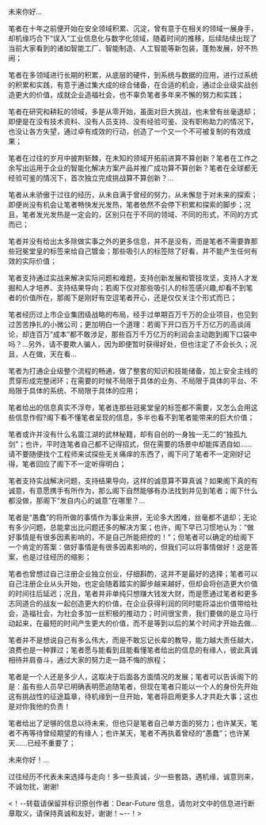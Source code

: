 未来你好...

笔者在十年之前便开始在安全领域积累、沉淀，曾有意于在相关的领域一展身手，却机缘巧合下“误入”工业信息化与数字化领域，随着时间的推移，后续陆续出现了当前大家看到的诸如智能工厂、智能制造、人工智能等新包装，蓬勃发展，好不热闹；

笔者在多领域进行长期的积累，从底层的硬件，到系统与数据的应用，进行过系统的积累和实践，有意于通过集大成的综合储备，在合适的机会，通过企业级实战创造更大的价值，成就企业造福社会，也不辜负笔者多年来不懈的努力和实践；

笔者在研究和耕耘的领域，多是从零开始，虽面对巨大挑战，也未曾有丝毫退却；即便是在没有技术资料、没有人员支持、没有经验可鉴、没有职称助力的情况下，也没让各方失望，通过卓有成效的行动，创造了一个又一个不可被复制的有效成果；

笔者在过往的岁月中披荆斩棘，在未知的领域开拓前进算不算创新？笔者在工作之余写出运用于企业的智能化解决方案产品并推广成功算不算创新？笔者在全球都无经验可鉴的情况下，首次独立完成挑战算不算创新？...

笔者从未骄傲于过往的经历，从未自满于曾经的努力，从未懈怠于对未来的探索；即便尚没有机会让笔者畅快发光发热，笔者依然不会停下积累和探索的脚步；况且，笔者发光发热是一定会的，区别只在于不同的领域、不同的形式，不同的方式而已；

笔者并没有给出太多除做实事之外的更多信息，并不是没有，而是笔者不需要靠那些冠冕堂皇的标签来给自己镀金；那些吸引人的标签除了好看，并不能产生任何有效的实际价值；

笔者支持通过实战来解决实际问题和难题，支持创新发展和管技攻坚，支持人才发掘和人才培养、支持结果导向；若阁下仅对那些吸引人的标签感兴趣,却看不到笔者的价值所在，那阁下是刚好有空逗笔者开心，还是仅仅关注个形式而已；

笔者经历过上市企业集团级战略的布局，经手过单期百万千万的企业项目，也见到过苦苦挣扎的小微公司；更加明白一个道理：若阁下开口百万千万亿万的高谈阔论，却连百万“成本”都不敢涉足，那些百万千万亿万的利润会主动跑到阁下口袋中吗？...另外，请不要欺人骗人，因为即便暂时获得好处，但也注定了不会长久；况且，人在做，天在看...

笔者为打通企业级整个流程的畅通，做了整套的知识和技能储备，加上安全主线的贯穿形成完整闭环；在需要的时候不局限于具体的业务、不局限于具体的平台、不局限于具体的系统、不局限于具体的应用；

笔者给出的信息真实不浮夸，笔者连那些冠冕堂皇的标签都不需要，又怎么会用这些信息作假?阁下看不懂笔者呈现的信息，多半也看不到笔者能带来的巨大价值；

笔者或许并没有什么名震江湖的武林秘籍，却有自创的一身独一无二的“独孤九剑”；也许，平时连笔者自己都不记得招式，但在需要的场景中却能挥洒自如......请不要随便找个工程师来试探些无关痛痒的东西了，阁下问了笔者不一定刚好记得，笔者回应了阁下不一定听得明白；

笔者支持实战解决问题，支持结果导向，这样的诚意算不算真诚？如果阁下真的有诚意，有意愿携手有所作为，那么阁下自然能够有办法找到并见到笔者；阁下什么都没做，那阁下“发自内心的诚意”在哪里？...

笔者是“愚蠢”的将所做的事情作为事业来拼，无论多大困难，丝毫都不退却；无论有多少问题，总能拿出比问题还多的解决方案；也许，阁下早已习惯地认为：“做好事情是有很多因素影响的，不是自己所能把控的！”；但笔者可以确定的给阁下一个肯定的答案：做好事情是有很多因素影响的，但我们可以将事情做好！这是答案，也是过往经历的缩影；

笔者也曾想过自己注册企业独立创业，仔细斟酌，这并不是最好的选择；笔者可以自己注册企业从头开始，也定会随着踏实的脚步越来越好，但却会将创造更大价值的时间往后延迟；况且，笔者并非单纯只想赚大钱发大财，而是愿通过笔者和更多志同道合的战友一起创造更大的价值，在企业获得利润的同时能将溢出价值带给社会，造福社会，为社会多加一丝积极的推动力；时间很宝贵，我们要做的是立马行动起来，在最短的时间产生更大的价值，而不是等到以后的某个时间才开始去做...

笔者并不是想说自己有多么伟大，而是不敢忘记长辈的教导，能力越大责任越大，浪费也是一种罪过；笔者愿与能看到且能看懂笔者给出的信息的有缘人，彼此真诚相待并肩奋斗，通过大家的努力走一路不悔的旅程；

笔者是一个人还是多少人，这取决于后面各方面情况的发展；笔者可以告诉阁下的是：虽有些人员早已明确表明愿追随笔者，但现在笔者只能以一个人的身份先开始这有挑战性的征途篇章，待机缘到一旦开始，笔者将启用更多人才共赴大事；这也是对你我他的负责！

笔者给出了足够的信息以待未来，但也只是笔者自己单方面的努力；也许某天，笔者不再等待曾经期望的有缘人；也许某天，笔者不再执着曾经的“愚蠢”；也许某天......已经不重要了；

未来你好！...

过往经历不代表未来选择与走向！多一些真诚，少一些套路，遇机缘，诚意则来，不诚勿扰，谢谢!

<！--转载请保留并标识原创作者：Dear-Future 信息，请勿对文中的信息进行断章取义，请保持真诚和友好，谢谢！~--！>
